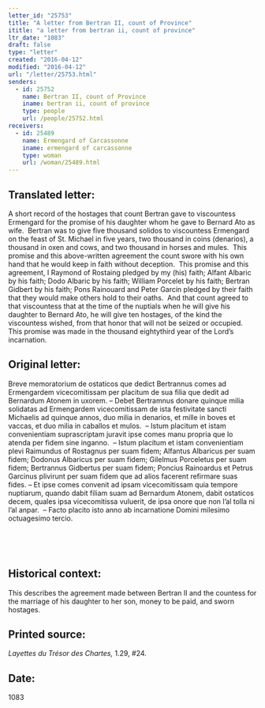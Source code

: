 ```yaml
---
letter_id: "25753"
title: "A letter from Bertran II, count of Province"
ititle: "a letter from bertran ii, count of province"
ltr_date: "1083"
draft: false
type: "letter"
created: "2016-04-12"
modified: "2016-04-12"
url: "/letter/25753.html"
senders:
  - id: 25752
    name: Bertran II, count of Province
    iname: bertran ii, count of province
    type: people
    url: /people/25752.html
receivers:
  - id: 25489
    name: Ermengard of Carcassonne
    iname: ermengard of carcassonne
    type: woman
    url: /woman/25489.html
---
```

<h2> Translated letter:</h2><p>A short record of the hostages that count Bertran gave to viscountess Ermengard for the promise of his daughter whom he gave to Bernard Ato as wife.&nbsp; Bertran was to give five thousand solidos to viscountess Ermengard on the feast of St. Michael in five years, two thousand in coins (denarios), a thousand in oxen and cows, and two thousand in horses and mules.&nbsp; This promise and this above-written agreement the count swore with his own hand that he would keep in faith without deception.&nbsp; This promise and this agreement, I Raymond of Rostaing pledged by my (his) faith; Alfant Albaric by his faith; Dodo Albaric by his faith; William Porcelet by his faith; Bertran Gidbert by his faith; Pons Rainouard and Peter Garcin pledged by their faith that they would make others hold to their oaths.&nbsp; And that count agreed to that viscountess that at the time of the nuptials when he will give his daughter to Bernard Ato, he will give ten hostages, of the kind the viscountess wished, from that honor that will not be seized or occupied.&nbsp; This promise was made in the thousand eightythird year of the Lord’s incarnation. &nbsp;</p><h2 class="mt-4"> Original letter:</h2><p>Breve memoratorium de ostaticos que dedict Bertrannus comes ad Ermengardem vicecomitissam per placitum de sua filia que dedit ad Bernardum Atonem in uxorem. – Debet Bertramnus donare quinque milia solidatas ad Ermengardem vicecomitissam de ista festivitate sancti Michaelis ad quinque annos, duo milia in denarios, et mille in boves et vaccas, et duo milia in caballos et mulos.&nbsp; – Istum placitum et istam convenientiam suprascriptam juravit ipse comes manu propria que lo atenda per fidem sine inganno.&nbsp; – Istum placitum et istam convenientiam plevi Raimundus of Rostagnus per suam fidem; Alfantus Albaricus per suam fidem; Dodonus Albaricus per suam fidem; Gilelmus Porceletus per suam fidem; Bertrannus Gidbertus per suam fidem; Poncius Rainoardus et Petrus Garcinus plivirunt per suam fidem que ad alios facerent refirmare suas fides. – Et ipse comes convenit ad ipsam vicecomitissam quia tempore nuptiarum, quando dabit filiam suam ad Bernardum Atonem, dabit ostaticos decem, quales ipsa vicecomitissa vuluerit, de ipsa onore que non l’al tolla ni l’al anpar.&nbsp; – Facto placito isto anno ab incarnatione Domini milesimo octuagesimo tercio.</p><p>&nbsp;</p><p>&nbsp;</p><h2 class="mt-4"> Historical context:</h2><p>This describes the agreement made between Bertran II and the countess for the marriage of his daughter to her son, money to be paid, and sworn hostages.</p><h2 class="mt-4"> Printed source:</h2><p><i>Layettes du Trésor des Chartes,&nbsp;</i>1.29, #24.</p><h2 class="mt-4"> Date:</h2>1083